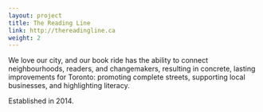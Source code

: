 ```yaml
---
layout: project
title: The Reading Line
link: http://thereadingline.ca
weight: 2
---
```

We love our city, and our book ride has the ability to connect neighbourhoods, readers, and changemakers, resulting in concrete, lasting improvements for Toronto: promoting complete streets, supporting local businesses, and highlighting literacy.

Established in 2014.
